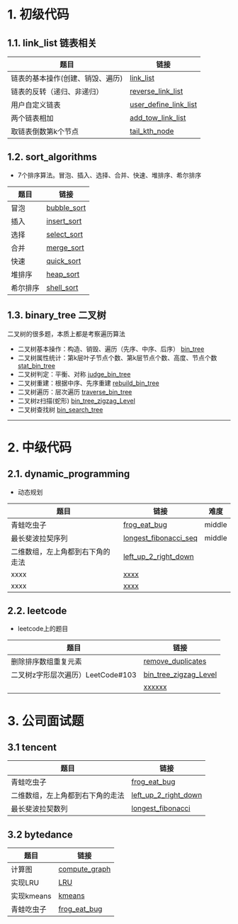 
# 1. 初级代码

## 1.1. link_list 链表相关

|题目| 链接 |
|--|--|
| 链表的基本操作(创建、销毁、遍历)| [link_list](https://github.com/Jarlonyan/interview_code/blob/master/link_list/link_list.hpp) |
| 链表的反转（递归、非递归）| [reverse_link_list](https://github.com/Jarlonyan/interview_code/blob/master/link_list/reverse_link_list.cpp) |
| 用户自定义链表 | [user_define_link_list](https://github.com/Jarlonyan/interview_code/blob/master/link_list/user_define_link_list.cpp) |
| 两个链表相加 | [add_tow_link_list](//github.com/Jarlonyan/interview_code/blob/master/link_list/add_two_link_list.cpp) |
| 取链表倒数第k个节点 | [tail_kth_node](//github.com/Jarlonyan/interview_code/blob/master/link_list/tail_kth_node.cpp) |

## 1.2. sort_algorithms

+ 7个排序算法。冒泡、插入、选择、合并、快速、堆排序、希尔排序

|题目| 链接 |
|--|--|
| 冒泡 | [bubble_sort](https://github.com/Jarlonyan/interview_code/blob/master/sort_algorithms/bubble_sort.cpp) |
| 插入 | [insert_sort](https://github.com/Jarlonyan/interview_code/blob/master/sort_algorithms/insert_sort.cpp) |
| 选择 | [select_sort](https://github.com/Jarlonyan/interview_code/blob/master/sort_algorithms/select_sort.cpp) |
| 合并 | [merge_sort](https://github.com/Jarlonyan/interview_code/blob/master/sort_algorithms/merge_sort.cpp) |
| 快速 | [quick_sort](https://github.com/Jarlonyan/interview_code/blob/master/sort_algorithms/quick_sort.cpp) |
| 堆排序 | [heap_sort](https://github.com/Jarlonyan/interview_code/blob/master/sort_algorithms/heap_sort.cpp) |
| 希尔排序 | [shell_sort](https://github.com/Jarlonyan/interview_code/blob/master/sort_algorithms/shell_sort.cpp) |


## 1.3. binary_tree 二叉树

二叉树的很多题，本质上都是考察遍历算法
+ 二叉树基本操作：构造、销毁、遍历（先序、中序、后序） [bin_tree](https://github.com/Jarlonyan/interview_code/blob/master/binary_tree/bin_tree.cpp) 
+ 二叉树属性统计：第k层叶子节点个数、第k层节点个数、高度、节点个数  [stat_bin_tree](https://github.com/Jarlonyan/interview_code/blob/master/binary_tree/stat_bin_tree.cpp) 
+ 二叉树判定：平衡、对称  [judge_bin_tree](https://github.com/Jarlonyan/interview_code/blob/master/binary_tree/judge_bin_tree.cpp) 
+ 二叉树重建：根据中序、先序重建  [rebuild_bin_tree](https://github.com/Jarlonyan/interview_code/blob/master/binary_tree/rebuild_bin_tree.cpp) 
+ 二叉树遍历：层次遍历  [traverse_bin_tree](https://github.com/Jarlonyan/interview_code/blob/master/binary_tree/traverse_bin_tree.cpp) 
+ 二叉树z扫描(蛇形)  [bin_tree_zigzag_Level](https://github.com/Jarlonyan/interview_code/blob/master/binary_tree/bin_tree_zigzag_Level.cpp) 
+ 二叉树查找树  [bin_search_tree](https://github.com/Jarlonyan/interview_code/blob/master/binary_tree/bin_search_tree.cpp) 


---------------

# 2. 中级代码 

## 2.1. dynamic_programming

+ 动态规划

| 题目 | 链接 | 难度 | 
| -- | -- | -- |
| 青蛙吃虫子 | [frog_eat_bug](https://github.com/Jarlonyan/interview_code/blob/master/dynamic_programming/frog_eat_bug.cpp) | middle |
| 最长斐波拉契序列 | [longest_fibonacci_seq](https://github.com/Jarlonyan/interview_code/blob/master/dynamic_programming/longest_fibonacci_seq.cpp) | middle |
| 二维数组，左上角都到右下角的走法 | [left_up_2_right_down](https://github.com/Jarlonyan/interview_code/blob/master/dynamic_programming/left_up_2_right_down.cpp) | |
| xxxx | [xxxx](https://github.com/Jarlonyan/interview_code/blob/master/leetcode/) | |
| xxxx | [xxxx](https://github.com/Jarlonyan/interview_code/blob/master/leetcode/) | |


## 2.2. leetcode

+ leetcode上的题目

| 题目 | 链接 |
| -- | -- |
| 删除排序数组重复元素 | [remove_duplicates](https://github.com/Jarlonyan/interview_code/blob/master/leetcode/remove_duplicate_sorted_array.cpp) |
| 二叉树z字形层次遍历）LeetCode#103 | [bin_tree_zigzag_Level](https://github.com/Jarlonyan/interview_code/blob/master/leetcode/bin_tree_zigzag_Level.cpp) |
|  | [xxxxxx](https://github.com/Jarlonyan/interview_code/blob/master/leetcode/) |

# 3. 公司面试题

## 3.1 tencent

| 题目 | 链接 |
| -- | -- |
| 青蛙吃虫子 | [frog_eat_bug](https://github.com/Jarlonyan/interview_code/blob/master/depth_first_search/frog_eat_bug.cpp) |
| 二维数组，左上角都到右下角的走法 | [left_up_2_right_down](https://github.com/Jarlonyan/interview_code/blob/master/link_list/user_define_link_list.cpp) |
| 最长斐波拉契数列 | [longest_fibonacci](https://github.com/Jarlonyan/interview_code/blob/master/) |

## 3.2 bytedance

| 题目 | 链接 |
| -- | -- |
| 计算图 | [compute_graph](https://github.com/Jarlonyan/interview_code/blob/master/bytedance/compute_graph.cpp) |
| 实现LRU | [LRU](https://github.com/Jarlonyan/interview_code/blob/master/bytedance/LRU.cpp) |
| 实现kmeans | [kmeans](https://github.com/Jarlonyan/interview_code/blob/master/bytedance/kmeans.py) |
| 青蛙吃虫子 | [frog_eat_bug](https://github.com/Jarlonyan/interview_code/blob/master/bytedance/frog_eat_bug.cpp) |






